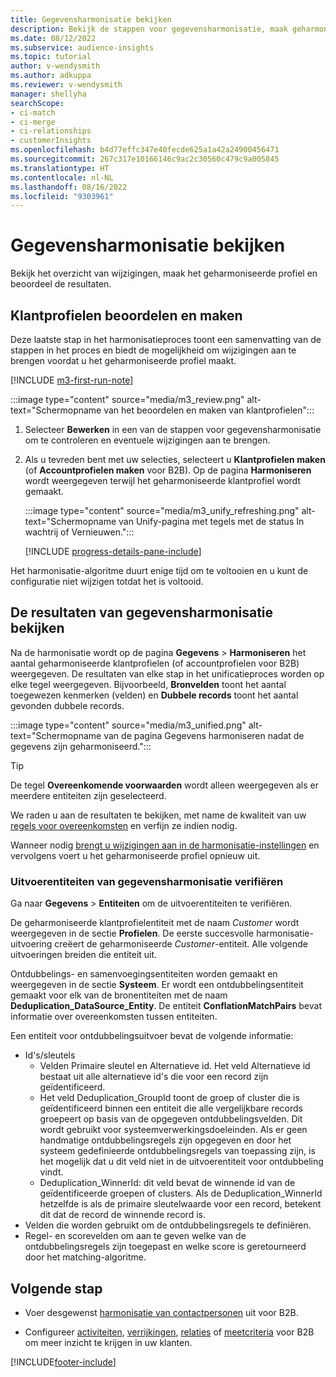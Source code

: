 ```yaml
---
title: Gegevensharmonisatie bekijken
description: Bekijk de stappen voor gegevensharmonisatie, maak geharmoniseerde klantprofielen en bekijk de resultaten
ms.date: 08/12/2022
ms.subservice: audience-insights
ms.topic: tutorial
author: v-wendysmith
ms.author: adkuppa
ms.reviewer: v-wendysmith
manager: shellyha
searchScope:
- ci-match
- ci-merge
- ci-relationships
- customerInsights
ms.openlocfilehash: b4d77effc347e40fecde625a1a42a24900456471
ms.sourcegitcommit: 267c317e10166146c9ac2c30560c479c9a005845
ms.translationtype: HT
ms.contentlocale: nl-NL
ms.lasthandoff: 08/16/2022
ms.locfileid: "9303961"
---
```

# <a name="review-data-unification"></a>Gegevensharmonisatie bekijken

Bekijk het overzicht van wijzigingen, maak het geharmoniseerde profiel en beoordeel de resultaten.

## <a name="review-and-create-customer-profiles"></a>Klantprofielen beoordelen en maken

Deze laatste stap in het harmonisatieproces toont een samenvatting van de stappen in het proces en biedt de mogelijkheid om wijzigingen aan te brengen voordat u het geharmoniseerde profiel maakt.

[!INCLUDE [m3-first-run-note](includes/m3-first-run-note.md)]

:::image type="content" source="media/m3_review.png" alt-text="Schermopname van het beoordelen en maken van klantprofielen":::

1. Selecteer **Bewerken** in een van de stappen voor gegevensharmonisatie om te controleren en eventuele wijzigingen aan te brengen.

1. Als u tevreden bent met uw selecties, selecteert u **Klantprofielen maken** (of **Accountprofielen maken** voor B2B). Op de pagina **Harmoniseren** wordt weergegeven terwijl het geharmoniseerde klantprofiel wordt gemaakt.

   :::image type="content" source="media/m3_unify_refreshing.png" alt-text="Schermopname van Unify-pagina met tegels met de status In wachtrij of Vernieuwen.":::

   [!INCLUDE [progress-details-pane-include](includes/progress-details-pane.md)]

Het harmonisatie-algoritme duurt enige tijd om te voltooien en u kunt de configuratie niet wijzigen totdat het is voltooid.

## <a name="view-the-results-of-data-unification"></a>De resultaten van gegevensharmonisatie bekijken

Na de harmonisatie wordt op de pagina **Gegevens** > **Harmoniseren** het aantal geharmoniseerde klantprofielen (of accountprofielen voor B2B) weergegeven. De resultaten van elke stap in het unificatieproces worden op elke tegel weergegeven. Bijvoorbeeld, **Bronvelden** toont het aantal toegewezen kenmerken (velden) en **Dubbele records** toont het aantal gevonden dubbele records.

:::image type="content" source="media/m3_unified.png" alt-text="Schermopname van de pagina Gegevens harmoniseren nadat de gegevens zijn geharmoniseerd.":::

> [!TIP]
> De tegel **Overeenkomende voorwaarden** wordt alleen weergegeven als er meerdere entiteiten zijn geselecteerd.

We raden u aan de resultaten te bekijken, met name de kwaliteit van uw [regels voor overeenkomsten](data-unification-update.md#manage-match-rules) en verfijn ze indien nodig.

Wanneer nodig [brengt u wijzigingen aan in de harmonisatie-instellingen](data-unification-update.md) en vervolgens voert u het geharmoniseerde profiel opnieuw uit.

### <a name="verify-output-entities-from-data-unification"></a>Uitvoerentiteiten van gegevensharmonisatie verifiëren

Ga naar **Gegevens** > **Entiteiten** om de uitvoerentiteiten te verifiëren.

De geharmoniseerde klantprofielentiteit met de naam *Customer* wordt weergegeven in de sectie **Profielen**. De eerste succesvolle harmonisatie-uitvoering creëert de geharmoniseerde *Customer*-entiteit. Alle volgende uitvoeringen breiden die entiteit uit.

Ontdubbelings- en samenvoegingsentiteiten worden gemaakt en weergegeven in de sectie **Systeem**. Er wordt een ontdubbelingsentiteit gemaakt voor elk van de bronentiteiten met de naam **Deduplication_DataSource_Entity**. De entiteit **ConflationMatchPairs** bevat informatie over overeenkomsten tussen entiteiten.

Een entiteit voor ontdubbelingsuitvoer bevat de volgende informatie:
- Id's/sleutels
  - Velden Primaire sleutel en Alternatieve id. Het veld Alternatieve id bestaat uit alle alternatieve id's die voor een record zijn geïdentificeerd.
  - Het veld Deduplication_GroupId toont de groep of cluster die is geïdentificeerd binnen een entiteit die alle vergelijkbare records groepeert op basis van de opgegeven ontdubbelingsvelden. Dit wordt gebruikt voor systeemverwerkingsdoeleinden. Als er geen handmatige ontdubbelingsregels zijn opgegeven en door het systeem gedefinieerde ontdubbelingsregels van toepassing zijn, is het mogelijk dat u dit veld niet in de uitvoerentiteit voor ontdubbeling vindt.
  - Deduplication_WinnerId: dit veld bevat de winnende id van de geïdentificeerde groepen of clusters. Als de Deduplication_WinnerId hetzelfde is als de primaire sleutelwaarde voor een record, betekent dit dat de record de winnende record is.
- Velden die worden gebruikt om de ontdubbelingsregels te definiëren.
- Regel- en scorevelden om aan te geven welke van de ontdubbelingsregels zijn toegepast en welke score is geretourneerd door het matching-algoritme.

## <a name="next-step"></a>Volgende stap

- Voer desgewenst [harmonisatie van contactpersonen](data-unification-contacts.md) uit voor B2B.

- Configureer [activiteiten](activities.md), [verrijkingen](enrichment-hub.md), [relaties](relationships.md) of [meetcriteria](measures.md) voor B2B om meer inzicht te krijgen in uw klanten.

[!INCLUDE[footer-include](includes/footer-banner.md)]
